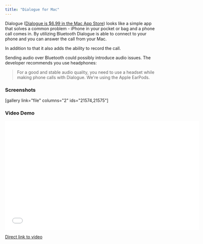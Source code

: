 ```yaml
---
title: "Dialogue for Mac"
---
```

<p>Dialogue (<a href="http://target.georiot.com/Proxy.ashx?tsid=528&GR_URL=https%253A%252F%252Fitunes.apple.com%252Fus%252Fapp%252Fdialogue%252Fid668273079%253Fmt%253D12%2526uo%253D4%2526partnerId%253D30" target="itunes_store">Dialogue is $6.99 in the Mac App Store</a>) looks like a simple app that solves a common problem - iPhone in your pocket or bag and a phone call comes in. By utilizing Bluetooth Dialogue is able to connect to your phone and you can answer the call from your Mac.</p>
<p>In addition to that it also adds the ability to record the call.</p>
<p>Sending audio over Bluetooth could possibly introduce audio issues. The developer recommends you use headphones:</p>
<blockquote><p>
  For a good and stable audio quality, you need to use a headset while making phone calls with Dialogue. We're using the Apple EarPods.
</p></blockquote>
<h3>Screenshots</h3>
<p>[gallery link="file" columns="2" ids="21574,21575"]</p>
<h3>Video Demo</h3>
<p><iframe width="640" height="360" src="//www.youtube.com/embed/RG7nugRPR6w" frameborder="0" allowfullscreen></iframe></p>
<p><a href="http://youtu.be/RG7nugRPR6w">Direct link to video</a></p>
<p><a href="http://target.georiot.com/Proxy.ashx?tsid=528&GR_URL=https%253A%252F%252Fitunes.apple.com%252Fus%252Fapp%252Fdialogue%252Fid668273079%253Fmt%253D12%2526uo%253D4%2526partnerId%253D30" target="itunes_store"style="display:inline-block;overflow:hidden;background:url(http://linkmaker.itunes.apple.com/htmlResources/assets/images/web/linkmaker/badge_macappstore-lrg.png) no-repeat;width:165px;height:40px;@media only screen{background-image:url(http://linkmaker.itunes.apple.com/htmlResources/assets/images/web/linkmaker/badge_macappstore-lrg.svg);}"></a></p>
